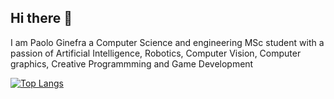 ## Hi there 👋
I am Paolo Ginefra a Computer Science and engineering MSc student with a passion of Artificial Intelligence, Robotics, Computer Vision, Computer graphics, Creative Programmming and Game Development

[![Top Langs](https://github-readme-stats.vercel.app/api/top-langs/?username=paologinefra&layout=donut-vertical)](https://github.com/anuraghazra/github-readme-stats)

<!--
**PaoloGinefra/PaoloGinefra** is a ✨ _special_ ✨ repository because its `README.md` (this file) appears on your GitHub profile.

Here are some ideas to get you started:

- 🔭 I’m currently working on ...
- 🌱 I’m currently learning ...
- 👯 I’m looking to collaborate on ...
- 🤔 I’m looking for help with ...
- 💬 Ask me about ...
- 📫 How to reach me: ...
- 😄 Pronouns: ...
- ⚡ Fun fact: ...
-->
